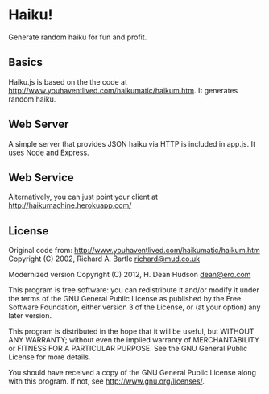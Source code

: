 # Haiku!

Generate random haiku for fun and profit.

## Basics

Haiku.js is based on the the code at
http://www.youhaventlived.com/haikumatic/haikum.htm. It generates
random haiku.

## Web Server

A simple server that provides JSON haiku via HTTP is included in
app.js. It uses Node and Express.

## Web Service

Alternatively, you can just point your client at
http://haikumachine.herokuapp.com/

## License

  Original code from: http://www.youhaventlived.com/haikumatic/haikum.htm
  Copyright (C) 2002, Richard A. Bartle <richard@mud.co.uk>

  Modernized version
  Copyright (C) 2012, H. Dean Hudson <dean@ero.com>

  This program is free software: you can redistribute it and/or modify
  it under the terms of the GNU General Public License as published by
  the Free Software Foundation, either version 3 of the License, or
  (at your option) any later version.

  This program is distributed in the hope that it will be useful,
  but WITHOUT ANY WARRANTY; without even the implied warranty of
  MERCHANTABILITY or FITNESS FOR A PARTICULAR PURPOSE.  See the
  GNU General Public License for more details.

  You should have received a copy of the GNU General Public License
  along with this program.  If not, see <http://www.gnu.org/licenses/>.